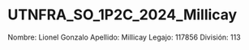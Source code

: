 # UTNFRA_SO_1P2C_2024_Millicay

Nombre: Lionel Gonzalo
Apellido: Millicay
Legajo: 117856
División: 113
